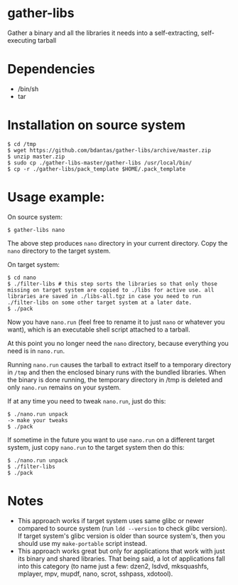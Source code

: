 # gather-libs
Gather a binary and all the libraries it needs into a self-extracting, self-executing tarball

# Dependencies
- /bin/sh
- tar

# Installation on source system
```
$ cd /tmp
$ wget https://github.com/bdantas/gather-libs/archive/master.zip
$ unzip master.zip
$ sudo cp ./gather-libs-master/gather-libs /usr/local/bin/
$ cp -r ./gather-libs/pack_template $HOME/.pack_template
```

# Usage example:
On source system:
```
$ gather-libs nano
```
The above step produces `nano` directory in your current directory. Copy the `nano` directory to the target system.

On target system:
```
$ cd nano
$ ./filter-libs # this step sorts the libraries so that only those missing on target system are copied to ./libs for active use. all libraries are saved in ./libs-all.tgz in case you need to run ./filter-libs on some other target system at a later date.
$ ./pack
```

Now you have `nano.run` (feel free to rename it to just `nano` or whatever you want), which is an executable shell script attached to a tarball.  

At this point you no longer need the `nano` directory, because everything you need is in `nano.run`.

Running `nano.run` causes the tarball to extract itself to a temporary directory in `/tmp` and then the enclosed binary runs with the bundled libraries. When the binary is done running, the temporary directory in /tmp is deleted and only `nano.run` remains on your system.  

If at any time you need to tweak `nano.run`, just do this:
```
$ ./nano.run unpack
-> make your tweaks
$ ./pack
```

If sometime in the future you want to use `nano.run` on a different target system, just copy `nano.run` to the target system then do this:
```
$ ./nano.run unpack
$ ./filter-libs
$ ./pack
```

# Notes
- This approach works if target system uses same glibc or newer compared to source system (run `ldd --version` to check glibc version). If target system's glibc version is older than source system's, then you should use my `make-portable` script instead.
- This approach works great but only for applications that work with just its binary and shared libraries. That being said, a lot of applications fall into this category (to name just a few: dzen2, lsdvd, mksquashfs, mplayer, mpv, mupdf, nano, scrot, sshpass, xdotool). 

